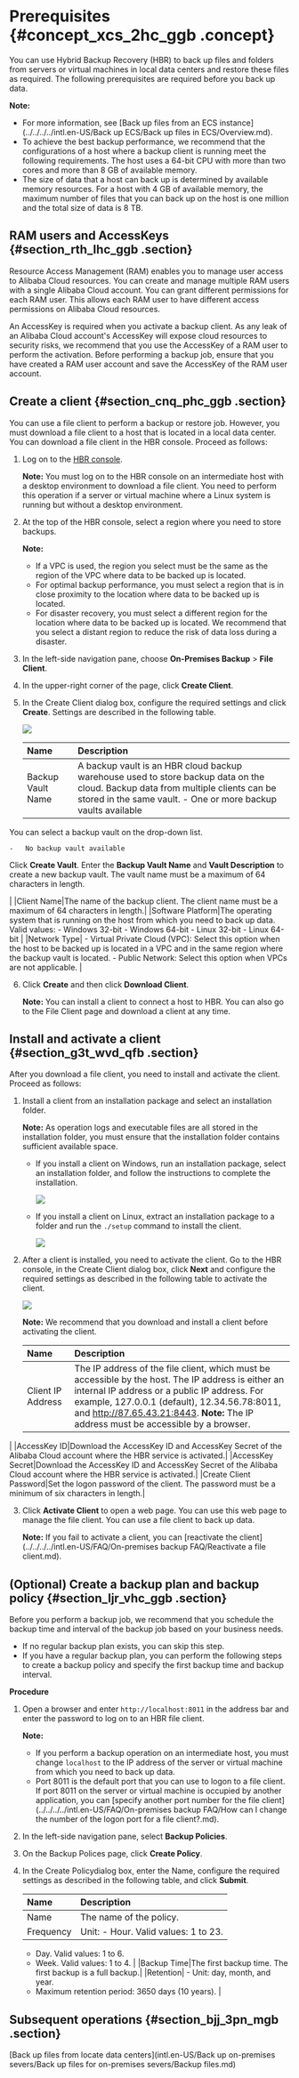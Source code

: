 # Prerequisites {#concept_xcs_2hc_ggb .concept}

You can use Hybrid Backup Recovery \(HBR\) to back up files and folders from servers or virtual machines in local data centers and restore these files as required. The following prerequisites are required before you back up data.

**Note:** 

-   For more information, see [Back up files from an ECS instance](../../../../intl.en-US/Back up ECS/Back up files in ECS/Overview.md).
-   To achieve the best backup performance, we recommend that the configurations of a host where a backup client is running meet the following requirements. The host uses a 64-bit CPU with more than two cores and more than 8 GB of available memory.
-   The size of data that a host can back up is determined by available memory resources. For a host with 4 GB of available memory, the maximum number of files that you can back up on the host is one million and the total size of data is 8 TB.

## RAM users and AccessKeys {#section_rth_lhc_ggb .section}

Resource Access Management \(RAM\) enables you to manage user access to Alibaba Cloud resources. You can create and manage multiple RAM users with a single Alibaba Cloud account. You can grant different permissions for each RAM user. This allows each RAM user to have different access permissions on Alibaba Cloud resources.

An AccessKey is required when you activate a backup client. As any leak of an Alibaba Cloud account's AccessKey will expose cloud resources to security risks, we recommend that you use the AccessKey of a RAM user to perform the activation. Before performing a backup job, ensure that you have created a RAM user account and save the AccessKey of the RAM user account.

## Create a client {#section_cnq_phc_ggb .section}

You can use a file client to perform a backup or restore job. However, you must download a file client to a host that is located in a local data center. You can download a file client in the HBR console. Proceed as follows:

1.  Log on to the [HBR console](https://hbr.console.aliyun.com).

    **Note:** You must log on to the HBR console on an intermediate host with a desktop environment to download a file client. You need to perform this operation if a server or virtual machine where a Linux system is running but without a desktop environment.

2.  At the top of the HBR console, select a region where you need to store backups.

    **Note:** 

    -   If a VPC is used, the region you select must be the same as the region of the VPC where data to be backed up is located.
    -   For optimal backup performance, you must select a region that is in close proximity to the location where data to be backed up is located.
    -   For disaster recovery, you must select a different region for the location where data to be backed up is located. We recommend that you select a distant region to reduce the risk of data loss during a disaster.
3.  In the left-side navigation pane, choose **On-Premises Backup** \> **File Client**.
4.  In the upper-right corner of the page, click **Create Client**.
5.  In the Create Client dialog box, configure the required settings and click **Create**. Settings are described in the following table.

    ![](http://static-aliyun-doc.oss-cn-hangzhou.aliyuncs.com/assets/img/83047/156472015254114_en-US.jpg)

    |Name|Description|
    |:---|:----------|
    |Backup Vault Name|A backup vault is an HBR cloud backup warehouse used to store backup data on the cloud. Backup data from multiple clients can be stored in the same vault.     -   One or more backup vaults available

You can select a backup vault on the drop-down list.

    -   No backup vault available

Click **Create Vault**. Enter the **Backup Vault Name** and **Vault Description** to create a new backup vault. The vault name must be a maximum of 64 characters in length.

 |
    |Client Name|The name of the backup client. The client name must be a maximum of 64 characters in length.|
    |Software Platform|The operating system that is running on the host from which you need to back up data. Valid values:     -   Windows 32-bit
    -   Windows 64-bit
    -   Linux 32-bit
    -   Linux 64-bit
 |
    |Network Type|     -   Virtual Private Cloud \(VPC\): Select this option when the host to be backed up is located in a VPC and in the same region where the backup vault is located.
    -   Public Network: Select this option when VPCs are not applicable.
 |

6.  Click **Create** and then click **Download Client**.

    **Note:** You can install a client to connect a host to HBR. You can also go to the File Client page and download a client at any time.


## Install and activate a client {#section_g3t_wvd_qfb .section}

After you download a file client, you need to install and activate the client. Proceed as follows:

1.  Install a client from an installation package and select an installation folder.

    **Note:** As operation logs and executable files are all stored in the installation folder, you must ensure that the installation folder contains sufficient available space.

    -   If you install a client on Windows, run an installation package, select an installation folder, and follow the instructions to complete the installation.

        ![](http://static-aliyun-doc.oss-cn-hangzhou.aliyuncs.com/assets/img/83047/156472015254107_en-US.png)

    -   If you install a client on Linux, extract an installation package to a folder and run the `./setup` command to install the client.

        ![](http://static-aliyun-doc.oss-cn-hangzhou.aliyuncs.com/assets/img/83047/156472015354108_en-US.png)

2.  After a client is installed, you need to activate the client. Go to the HBR console, in the Create Client dialog box, click **Next** and configure the required settings as described in the following table to activate the client.

    ![](http://static-aliyun-doc.oss-cn-hangzhou.aliyuncs.com/assets/img/83047/156472015354109_en-US.png)

    **Note:** We recommend that you download and install a client before activating the client.

    |Name|Description|
    |:---|:----------|
    |Client IP Address|The IP address of the file client, which must be accessible by the host. The IP address is either an internal IP address or a public IP address. For example, 127.0.0.1 \(default\), 12.34.56.78:8011, and http://87.65.43.21:8443. **Note:** The IP address must be accessible by a browser.

 |
    |AccessKey ID|Download the AccessKey ID and AccessKey Secret of the Alibaba Cloud account where the HBR service is activated.|
    |AccessKey Secret|Download the AccessKey ID and AccessKey Secret of the Alibaba Cloud account where the HBR service is activated.|
    |Create Client Password|Set the logon password of the client. The password must be a minimum of six characters in length.|

3.  Click **Activate Client** to open a web page. You can use this web page to manage the file client. You can use a file client to back up data.

    **Note:** If you fail to activate a client, you can [reactivate the client](../../../../intl.en-US/FAQ/On-premises backup FAQ/Reactivate a file client.md).


## \(Optional\) Create a backup plan and backup policy {#section_ljr_vhc_ggb .section}

Before you perform a backup job, we recommend that you schedule the backup time and interval of the backup job based on your business needs.

-   If no regular backup plan exists, you can skip this step.
-   If you have a regular backup plan, you can perform the following steps to create a backup policy and specify the first backup time and backup interval.

 **Procedure** 

1.  Open a browser and enter `http://localhost:8011` in the address bar and enter the password to log on to an HBR file client.

    **Note:** 

    -   If you perform a backup operation on an intermediate host, you must change `localhost` to the IP address of the server or virtual machine from which you need to back up data.
    -   Port 8011 is the default port that you can use to logon to a file client. If port 8011 on the server or virtual machine is occupied by another application, you can [specify another port number for the file client](../../../../intl.en-US/FAQ/On-premises backup FAQ/How can I change the number of the logon port for a file client?.md).
2.  In the left-side navigation pane, select **Backup Policies**.
3.  On the Backup Polices page, click **Create Policy**.
4.  In the Create Policydialog box, enter the Name, configure the required settings as described in the following table, and click **Submit**.

    |Name|Description|
    |:---|:----------|
    |Name|The name of the policy.|
    |Frequency|Unit:     -   Hour. Valid values: 1 to 23.
    -   Day. Valid values: 1 to 6.
    -   Week. Valid values: 1 to 4.
 |
    |Backup Time|The first backup time. The first backup is a full backup.|
    |Retention|     -   Unit: day, month, and year.
    -   Maximum retention period: 3650 days \(10 years\).
 |


## Subsequent operations {#section_bjj_3pn_mgb .section}

[Back up files from locate data centers](intl.en-US/Back up on-premises severs/Back up files for on-premises severs/Backup files.md)

